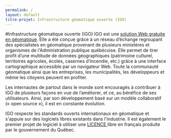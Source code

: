 ```yaml
---
permalink: /
layout: default
titre-projet: Infrastructure géomatique ouverte (IGO)
---
```


#Infrastructure géomatique ouverte (IGO)
IGO est une [solution Web gratuite en géomatique](https://github.com/infra-geo-ouverte/igo/). Elle a été conçue grâce à un réseau d’échange regroupant des spécialistes en géomatique provenant de plusieurs ministères et organismes de l'Administration publique québécoise. Elle permet de tirer profit d’une multitude de données géographiques (patrimoine culturel, territoires agricoles, écoles, casernes d’incendie, etc.) grâce à une interface cartographique accessible par un navigateur Web. Toute la communauté géomatique ainsi que les entreprises, les municipalités, les développeurs et même les citoyens peuvent en profiter.

Les internautes de partout dans le monde sont encouragés à contribuer à IGO de plusieurs façons en vue de l’améliorer, et ce, au bénéfice de ses utilisateurs. Ainsi, par son développement basé sur un modèle collaboratif (« open source »), il est en constante évolution.

IGO respecte les standards ouverts internationaux en géomatique et s'appuie sur des logiciels libres existants dans l'industrie. Il est également le premier projet de logiciel à utiliser une [LICENCE ](https://raw.githubusercontent.com/infra-geo-ouverte/igo/master/LICENCE.txt) libre en français produite par le gouvernement du Québec.


